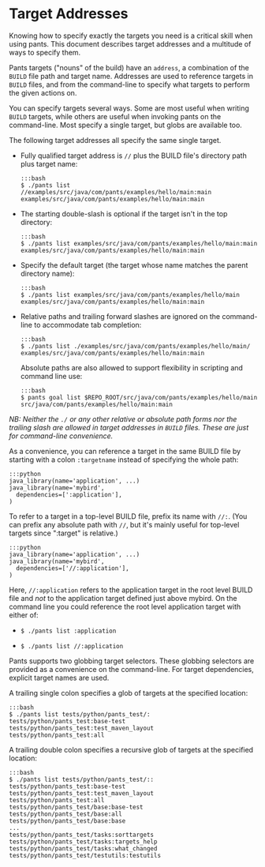 Target Addresses
================

Knowing how to specify exactly the targets you need is a critical skill
when using pants. This document describes target addresses and a
multitude of ways to specify them.

Pants targets ("nouns" of the build) have an `address`, a combination of
the `BUILD` file path and target name. Addresses are used to reference
targets in `BUILD` files, and from the command-line to specify what
targets to perform the given actions on.

<a pantsmark="addresses_synonyms"> </a>

You can specify targets several ways. Some are most useful when writing
`BUILD` targets, while others are useful when invoking pants on the
command-line. Most specify a single target, but globs are available too.

The following target addresses all specify the same single target.

-   Fully qualified target address is `//` plus the BUILD file's directory path plus target name:

        :::bash
        $ ./pants list //examples/src/java/com/pants/examples/hello/main:main
        examples/src/java/com/pants/examples/hello/main:main

-   The starting double-slash is optional if the target isn't in the top directory:

        :::bash
        $ ./pants list examples/src/java/com/pants/examples/hello/main:main
        examples/src/java/com/pants/examples/hello/main:main

-   Specify the default target (the target whose name matches the parent directory name):

        :::bash
        $ ./pants list examples/src/java/com/pants/examples/hello/main
        examples/src/java/com/pants/examples/hello/main:main

-   Relative paths and trailing forward slashes are ignored on the
    command-line to accommodate tab completion:

        :::bash
        $ ./pants list ./examples/src/java/com/pants/examples/hello/main/
        examples/src/java/com/pants/examples/hello/main:main

    Absolute paths are also allowed to support flexibility in scripting
    and command line use:

        :::bash
        $ pants goal list $REPO_ROOT/src/java/com/pants/examples/hello/main
        src/java/com/pants/examples/hello/main:main

*NB: Neither the `./` or any other relative or absolute path forms nor the trailing slash are
allowed in target addresses in ``BUILD`` files. These are just for command-line convenience.*

As a convenience, you can reference a target in the same BUILD file by starting with a
colon ``:targetname`` instead of specifying the whole path:

    :::python
    java_library(name='application', ...)
    java_library(name='mybird',
      dependencies=[':application'],
    )

To refer to a target in a top-level BUILD file, prefix its name with `//:`. (You can prefix
any absolute path with `//`, but it's mainly useful for top-level targets since ":target" is
relative.)

    :::python
    java_library(name='application', ...)
    java_library(name='mybird',
      dependencies=['//:application'],
    )

Here, `//:application` refers to the application target in the root level
BUILD file and *not* to the application target defined just above
mybird. On the command line you could reference the root level
application target with either of:

-   `$ ./pants list :application`

-   `$ ./pants list //:application`

Pants supports two globbing target selectors. These globbing selectors
are provided as a convenience on the command-line. For target
dependencies, explicit target names are used.

A trailing single colon specifies a glob of targets at the specified
location:

    :::bash
    $ ./pants list tests/python/pants_test/:
    tests/python/pants_test:base-test
    tests/python/pants_test:test_maven_layout
    tests/python/pants_test:all

A trailing double colon specifies a recursive glob of targets at the
specified location:

    :::bash
    $ ./pants list tests/python/pants_test/::
    tests/python/pants_test:base-test
    tests/python/pants_test:test_maven_layout
    tests/python/pants_test:all
    tests/python/pants_test/base:base-test
    tests/python/pants_test/base:all
    tests/python/pants_test/base:base
    ...
    tests/python/pants_test/tasks:sorttargets
    tests/python/pants_test/tasks:targets_help
    tests/python/pants_test/tasks:what_changed
    tests/python/pants_test/testutils:testutils
